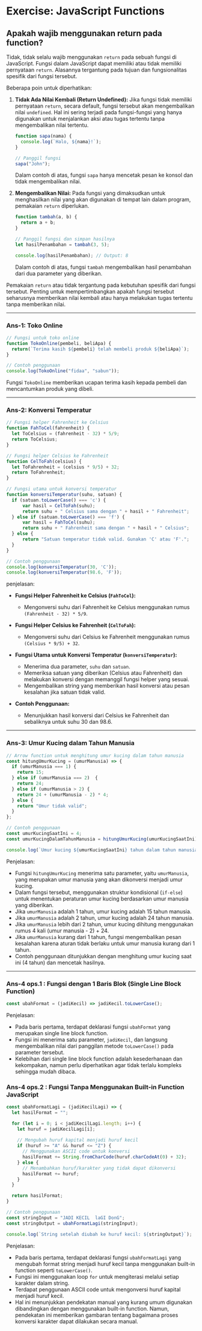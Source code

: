 # **Exercise: JavaScript Functions**


## Apakah wajib menggunakan return pada function?
Tidak, tidak selalu wajib menggunakan `return` pada sebuah fungsi di JavaScript. Fungsi dalam JavaScript dapat memiliki atau tidak memiliki pernyataan `return`. Alasannya tergantung pada tujuan dan fungsionalitas spesifik dari fungsi tersebut.

Beberapa poin untuk diperhatikan:

1. **Tidak Ada Nilai Kembali (Return Undefined):** Jika fungsi tidak memiliki pernyataan `return`, secara default, fungsi tersebut akan mengembalikan nilai `undefined`. Hal ini sering terjadi pada fungsi-fungsi yang hanya digunakan untuk menjalankan aksi atau tugas tertentu tanpa mengembalikan nilai tertentu.

    ```javascript
    function sapa(nama) {
      console.log(`Halo, ${nama}!`);
    }

    // Panggil fungsi
    sapa("John");
    ```

    Dalam contoh di atas, fungsi `sapa` hanya mencetak pesan ke konsol dan tidak mengembalikan nilai.

2. **Mengembalikan Nilai:**
   Pada fungsi yang dimaksudkan untuk menghasilkan nilai yang akan digunakan di tempat lain dalam program, pemakaian `return` diperlukan. 

    ```javascript
    function tambah(a, b) {
      return a + b;
    }

    // Panggil fungsi dan simpan hasilnya
    let hasilPenambahan = tambah(3, 5);

    console.log(hasilPenambahan); // Output: 8
    ```

    Dalam contoh di atas, fungsi `tambah` mengembalikan hasil penambahan dari dua parameter yang diberikan.

Pemakaian `return` atau tidak tergantung pada kebutuhan spesifik dari fungsi tersebut. Penting untuk mempertimbangkan apakah fungsi tersebut seharusnya memberikan nilai kembali atau hanya melakukan tugas tertentu tanpa memberikan nilai.

---


### **Ans-1: Toko Online**

```javascript
// Fungsi untuk toko online
function TokoOnline(pembeli, beliApa) {
  return(`Terima kasih ${pembeli} telah membeli produk ${beliApa}`);
}

// Contoh penggunaan
console.log(TokoOnline("fidaa", "sabun"));
```

Fungsi `TokoOnline` memberikan ucapan terima kasih kepada pembeli dan mencantumkan produk yang dibeli.

---

### **Ans-2: Konversi Temperatur**

```javascript
// Fungsi helper Fahrenheit ke Celsius
function FahToCel(fahrenheit) {
  let ToCelsius = (fahrenheit - 32) * 5/9;
  return ToCelsius;
}

// Fungsi helper Celsius ke Fahrenheit
function CelToFah(celsius) {
  let ToFahrenheit = (celsius * 9/5) + 32;
  return ToFahrenheit;
}

// Fungsi utama untuk konversi temperatur
function konversiTemperatur(suhu, satuan) {
  if (satuan.toLowerCase() === 'c') {
      var hasil = CelToFah(suhu);
      return suhu + " Celsius sama dengan " + hasil + " Fahrenheit";
  } else if (satuan.toLowerCase() === 'f') {
      var hasil = FahToCel(suhu);
      return suhu + " Fahrenheit sama dengan " + hasil + " Celsius";
  } else {
      return "Satuan temperatur tidak valid. Gunakan 'C' atau 'F'.";
  }
}

// Contoh penggunaan
console.log(konversiTemperatur(30, 'C'));
console.log(konversiTemperatur(98.6, 'F'));
```
penjelasan: 
- **Fungsi Helper Fahrenheit ke Celsius (`FahToCel`):**
  - Mengonversi suhu dari Fahrenheit ke Celsius menggunakan rumus `(Fahrenheit - 32) * 5/9`.

- **Fungsi Helper Celsius ke Fahrenheit (`CelToFah`):**
  - Mengonversi suhu dari Celsius ke Fahrenheit menggunakan rumus `(Celsius * 9/5) + 32`.

- **Fungsi Utama untuk Konversi Temperatur (`konversiTemperatur`):**
  - Menerima dua parameter, `suhu` dan `satuan`.
  - Memeriksa satuan yang diberikan (Celsius atau Fahrenheit) dan melakukan konversi dengan memanggil fungsi helper yang sesuai.
  - Mengembalikan string yang memberikan hasil konversi atau pesan kesalahan jika satuan tidak valid.

- **Contoh Penggunaan:**
  - Menunjukkan hasil konversi dari Celsius ke Fahrenheit dan sebaliknya untuk suhu 30 dan 98.6.

---

### **Ans-3: Umur Kucing dalam Tahun Manusia**

```javascript
// Arrow function untuk menghitung umur kucing dalam tahun manusia
const hitungUmurKucing = (umurManusia) => {
  if (umurManusia === 1) {
    return 15;
  } else if (umurManusia === 2)  {
    return 24;
  } else if (umurManusia > 2) {
    return 24 + (umurManusia - 2) * 4;
  } else {
    return "Umur tidak valid";
  }
};

// Contoh penggunaan
const umurKucingSaatIni = 4;
const umurKucingDalamTahunManusia = hitungUmurKucing(umurKucingSaatIni);

console.log(`Umur kucing ${umurKucingSaatIni} tahun dalam tahun manusia adalah ${umurKucingDalamTahunManusia} tahun.`);
```
Penjelasan:
- Fungsi `hitungUmurKucing` menerima satu parameter, yaitu `umurManusia`, yang merupakan umur manusia yang akan dikonversi menjadi umur kucing.
- Dalam fungsi tersebut, menggunakan struktur kondisional (`if-else`) untuk menentukan peraturan umur kucing berdasarkan umur manusia yang diberikan.
- Jika `umurManusia` adalah 1 tahun, umur kucing adalah 15 tahun manusia.
- Jika `umurManusia` adalah 2 tahun, umur kucing adalah 24 tahun manusia.
- Jika `umurManusia` lebih dari 2 tahun, umur kucing dihitung menggunakan rumus 4 kali (umur manusia - 2) + 24.
- Jika `umurManusia` kurang dari 1 tahun, fungsi mengembalikan pesan kesalahan karena aturan tidak berlaku untuk umur manusia kurang dari 1 tahun.
- Contoh penggunaan ditunjukkan dengan menghitung umur kucing saat ini (4 tahun) dan mencetak hasilnya.

---

### Ans-4 ops.1 : Fungsi dengan 1 Baris Blok (Single Line Block Function)

```javascript
const ubahFormat = (jadiKecil) => jadiKecil.toLowerCase();
```
Penjelasan:
- Pada baris pertama, terdapat deklarasi fungsi `ubahFormat` yang merupakan single line block function.
- Fungsi ini menerima satu parameter, `jadiKecil`, dan langsung mengembalikan nilai dari panggilan metode `toLowerCase()` pada parameter tersebut.
- Kelebihan dari single line block function adalah kesederhanaan dan kekompakan, namun perlu diperhatikan agar tidak terlalu kompleks sehingga mudah dibaca.

### Ans-4 ops.2 : Fungsi Tanpa Menggunakan Built-in Function JavaScript

```javascript
const ubahFormatLagi = (jadiKecilLagi) => {
  let hasilFormat = "";

  for (let i = 0; i < jadiKecilLagi.length; i++) {
    let huruf = jadiKecilLagi[i];
    
    // Mengubah huruf kapital menjadi huruf kecil
    if (huruf >= "A" && huruf <= "Z") {
      // Menggunakan ASCII code untuk konversi
      hasilFormat += String.fromCharCode(huruf.charCodeAt(0) + 32);
    } else {
      // Menambahkan huruf/karakter yang tidak dapat dikonversi
      hasilFormat += huruf;
    }
  }

  return hasilFormat;
}

// Contoh penggunaan
const stringInput = "JADI KECIL  laGI DonG";
const stringOutput = ubahFormatLagi(stringInput);

console.log(`String setelah diubah ke huruf kecil: ${stringOutput}`);
```
Penjelasan:
- Pada baris pertama, terdapat deklarasi fungsi `ubahFormatLagi` yang mengubah format string menjadi huruf kecil tanpa menggunakan built-in function seperti `toLowerCase()`.
- Fungsi ini menggunakan loop `for` untuk mengiterasi melalui setiap karakter dalam string.
- Terdapat penggunaan ASCII code untuk mengonversi huruf kapital menjadi huruf kecil.
- Hal ini menunjukkan pendekatan manual yang kurang umum digunakan dibandingkan dengan menggunakan built-in function. Namun, pendekatan ini memberikan gambaran tentang bagaimana proses konversi karakter dapat dilakukan secara manual.

